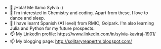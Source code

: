 - 👋 ¡Hola! Me llamo Sylvia :)
- 👀 I’m interested in Chemistry and coding. Apart from these, I love to dance and sleep.
- 🌱 I have learnt Spanish (A1 level) from RMIC, Golpark. I'm also learning Julia and Python for my future prospects.
- 📫 My LinkedIn profile: https://www.linkedin.com/in/sylvia-kaviraj-1901/
- 📫 My blogging page: http://solitaryreapertm.blogspot.com/

<!---
sylvia-19/sylvia-19 is a ✨ special ✨ repository because its `README.md` (this file) appears on your GitHub profile.
You can click the Preview link to take a look at your changes.
--->
